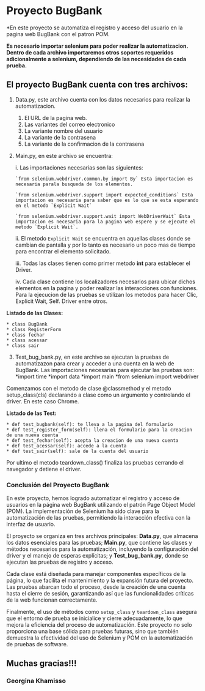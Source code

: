 # Proyecto BugBank


*En este proyecto se automatiza el registro y acceso del usuario en la pagina web BugBank con el patron POM.

**Es necesario importar selenium para poder realizar la automatizacion. Dentro de cada archivo importaremos otros soportes requeridos adicionalmente a selenium, dependiendo de las necesidades de cada prueba.**

## El proyecto BugBank cuenta con tres archivos:

1. Data.py, este archivo cuenta con los datos necesarios para realizar la automatizacion.

    1. El URL de la pagina web.
    2. Las variantes del correo electronico  
    3. La variante nombre del usuario
    4. La variante de la contrasena
    5. La variante de la confirmacion de la contrasena

2. Main.py, en este archivo se encuentra:

    i. Las importaciones necesarias son las siguientes:

       `from selenium.webdriver.common.by import By` Esta importacion es necesaria parala busqueda de los elementos.

       `from selenium.webdriver.support import expected_conditions` Esta importacion es necesaria para saber que es lo que se esta esperando en el metodo `Explicit Wait`

       `from selenium.webdriver.support.wait import WebDriverWait` Esta importacion es necesaria para la pagina web espere y se ejecute el metodo `Explicit Wait`.

    ii. El metodo  `Explicit Wait` se encuentra en aquellas clases donde se cambian de pantalla y por lo tanto es necesario un poco mas de tiempo para encontrar el elemento solicitado.

    iii. Todas las clases tienen como primer metodo __int__ para establecer el Driver.

    iv. Cada clase contiene los localizadores necesarios para ubicar dichos elementos en la pagina y poder realizar las interacciones con funciones. Para la ejecucion de las pruebas se utilizan los metodos para hacer Clic, Explicit Wait, Self. Driver entre otros.

**Listado de las Clases:**

    * class BugBank
    * class RegisterForm
    * class fechar
    * class acessar
    * class sair

3. Test_bug_bank.py, en este archivo se ejecutan la pruebas de automatizazon para crear y acceder a una cuenta en la web de BugBank.
  Las importaciones necesarias para ejecutar las pruebas son:
    *import time
    *import data
    *import main
    *from selenium import webdriver

  Comenzamos con el metodo de clase @classmethod y el metodo setup_class(cls) declarando a clase como un argumento y controlando el driver.  En este caso Chrome.

**Listado de las Test:**

    * def test_bugbank(self): te lleva a la pagina del formulario
    * def test_register_form(self): llena el formulario para la creacion de una nueva cuenta
    * def test_fechar(self): acepta la creacion de una nueva cuenta
    * def test_acessar(self): accede a la cuenta
    * def test_sair(self): sale de la cuenta del usuario

 Por ultimo el metodo teardown_class() finaliza las pruebas cerrando el navegador y detiene el driver.

 ### Conclusión del Proyecto BugBank

En este proyecto, hemos logrado automatizar el registro y acceso de usuarios en la página web BugBank utilizando el patrón Page Object Model (POM). La implementación de Selenium ha sido clave para la automatización de las pruebas, permitiendo la interacción efectiva con la interfaz de usuario.

El proyecto se organiza en tres archivos principales: **Data.py**, que almacena los datos esenciales para las pruebas; **Main.py**, que contiene las clases y métodos necesarios para la automatización, incluyendo la configuración del driver y el manejo de esperas explícitas; y **Test_bug_bank.py**, donde se ejecutan las pruebas de registro y acceso.

Cada clase está diseñada para manejar componentes específicos de la página, lo que facilita el mantenimiento y la expansión futura del proyecto. Las pruebas abarcan todo el proceso, desde la creación de una cuenta hasta el cierre de sesión, garantizando así que las funcionalidades críticas de la web funcionan correctamente.

Finalmente, el uso de métodos como `setup_class` y `teardown_class` asegura que el entorno de prueba se inicialice y cierre adecuadamente, lo que mejora la eficiencia del proceso de automatización. Este proyecto no solo proporciona una base sólida para pruebas futuras, sino que también demuestra la efectividad del uso de Selenium y POM en la automatización de pruebas de software.


## Muchas gracias!!!
### Georgina Khamisso
